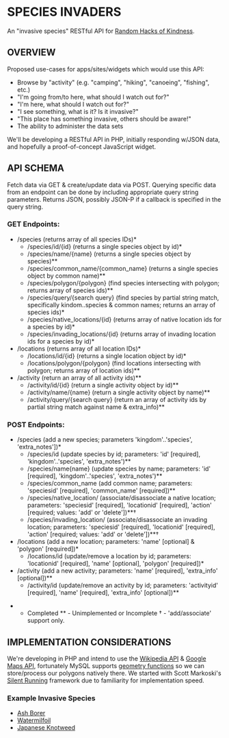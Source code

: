 SPECIES INVADERS
================

An "invasive species" RESTful API for [Random Hacks of Kindness](http://www.rhok.org/problems/invasive-species-identification).

OVERVIEW
--------

Proposed use-cases for apps/sites/widgets which would use this API:

- Browse by "activity" (e.g. "camping", "hiking", "canoeing", "fishing", etc.)
- "I'm going from/to here, what should I watch out for?"
- "I'm here, what should I watch out for?"
- "I see something, what is it? Is it invasive?"
- "This place has something invasive, others should be aware!"
- The ability to administer the data sets

We'll be developing a RESTful API in PHP, initially responding w/JSON data, and hopefully a proof-of-concept JavaScript widget.

API SCHEMA
----------

Fetch data via GET & create/update data via POST. Querying specific data from an endpoint can be done by including appropriate query string parameters. Returns JSON, possibly JSON-P if a callback is specified in the query string.

### GET Endpoints:

- /species (returns array of all species IDs)*
  - /species/id/{id} (returns a single species object by id)*
  - /species/name/{name} (returns a single species object by species)**
  - /species/common_name/{common_name} (returns a single species object by common name)**
  - /species/polygon/{polygon} (find species intersecting with polygon; returns array of species ids)**
  - /species/query/{search query} (find species by partial string match, specifically kindom..species & common names; returns an array of species ids)*
  - /species/native_locations/{id} (returns array of native location ids for a species by id)*
  - /species/invading_locations/{id} (returns array of invading location ids for a species by id)*
- /locations (returns array of all location IDs)*
  - /locations/id/{id} (returns a single location object by id)*
  - /locations/polygon/{polygon} (find locations intersecting with polygon; returns array of location ids)**
- /activity (return an array of all activity ids)**
  - /activity/id/{id} (return a single activity object by id)**
  - /activity/name/{name} (return a single activity object by name)**
  - /activity/query/{search query} (return an array of activity ids by partial string match against name & extra_info)**

### POST Endpoints:

- /species (add a new species; parameters 'kingdom'..'species', 'extra_notes'])* 
  - /species/id (update species by id; parameters: 'id' [required], 'kingdom'..'species', 'extra_notes')**
  - /species/name{name} (update species by name; parameters: 'id' [required], 'kingdom'..'species', 'extra_notes')**
  - /species/common_name (add common name; parameters: 'speciesid' [required], 'common_name' [required])**
  - /species/native_location/ (associate/disassociate a native location; parameters: 'speciesid' [required], 'locationid' [required], 'action' [required; values: 'add' or 'delete'])**†
  - /species/invading_location/ (associate/disassociate an invading location; parameters: 'speciesid' [required], 'locationid' [required], 'action' [required; values: 'add' or 'delete'])**†
- /locations (add a new location; parameters: 'name' [optional] & 'polygon' [required])*
  - /locations/id (update/remove a location by id; parameters: 'locationid' [required], 'name' [optional], 'polygon' [required])*
- /activity (add a new activity; parameters: 'name' [required], 'extra_info' [optional])**
  - /activity/id (update/remove an activity by id; parameters: 'activityid' [required], 'name' [required], 'extra_info' [optional])**

* - Completed
** - Unimplemented or Incomplete
† - 'add/associate' support only.

IMPLEMENTATION CONSIDERATIONS
-----------------------------

We're developing in PHP and intend to use the [Wikipedia API](http://www.mediawiki.org/wiki/API) & [Google Maps API](https://developers.google.com/maps/documentation/), fortunately MySQL supports [geometry functions](http://dev.mysql.com/doc/refman/4.1/en/geometry-property-functions.html) so we can store/process our polygons natively there. We started with Scott Markoski's [Silent Running](https://github.com/smarkoski/sr-framework) framework due to familiarity for implementation speed.

### Example Invasive Species

* [Ash Borer](http://en.wikipedia.org/wiki/Ash_Borer)
* [Watermilfoil](http://en.wikipedia.org/wiki/Watermilfoil)
* [Japanese Knotweed](http://en.wikipedia.org/wiki/Japanese_knot_weed)
